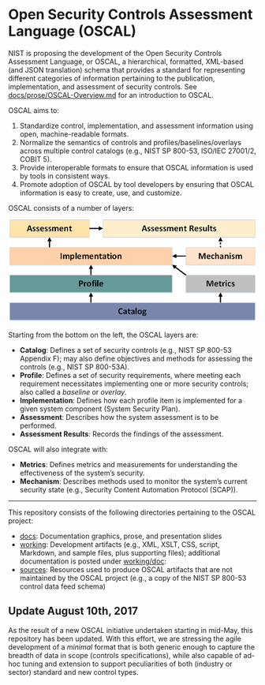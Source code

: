 # Open Security Controls Assessment Language (OSCAL) 

NIST is proposing the development of the Open Security Controls Assessment Language, or OSCAL, a hierarchical, formatted, XML-based (and JSON translation) schema that provides a standard for representing different categories of information pertaining to the publication, implementation, and assessment of security controls. See [docs/prose/OSCAL-Overview.md](OSCAL-Overview.md) for an introduction to OSCAL.

OSCAL aims to:
1. Standardize control, implementation, and assessment information using open, machine-readable formats. 
1. Normalize the semantics of controls and profiles/baselines/overlays across multiple control catalogs (e.g., NIST SP 800-53, ISO/IEC 27001/2, COBIT 5).
1. Provide interoperable formats to ensure that OSCAL information is used by tools in consistent ways.
1. Promote adoption of OSCAL by tool developers by ensuring that OSCAL information is easy to create, use, and customize. 

OSCAL consists of a number of layers:

![OSCAL layers](docs/graphics/oscal-layers.png "OSCAL Layer Diagram")

Starting from the bottom on the left, the OSCAL layers are:
  * __Catalog__: Defines a set of security controls (e.g., NIST SP 800-53 Appendix F); may also define objectives and methods for assessing the controls (e.g., NIST SP 800-53A).
  * __Profile__: Defines a set of security requirements, where meeting each requirement necessitates implementing one or more security controls; also called a _baseline_ or _overlay_.
  * __Implementation__: Defines how each profile item is implemented for a given system component (System Security Plan).
  * __Assessment__: Describes how the system assessment is to be performed.
  * __Assessment Results__: Records the findings of the assessment.
  
OSCAL will also integrate with: 
  * __Metrics__: Defines metrics and measurements for understanding the effectiveness of the system’s security.
  * __Mechanism__: Describes methods used to monitor the system’s current security state (e.g., Security Content Automation Protocol (SCAP)).

--------------

This repository consists of the following directories pertaining to the OSCAL project:
  * [docs](docs): Documentation graphics, prose, and presentation slides
  * [working](working): Development artifacts (e.g., XML, XSLT, CSS, script, Markdown, and sample files, plus supporting files); additional documentation is posted under [working/doc](working/doc): 
  * [sources](sources): Resources used to produce OSCAL artifacts that are not maintained by the OSCAL project (e.g., a copy of the NIST SP 800-53 control data feed schema)

## Update August 10th, 2017

As the result of a new OSCAL initiative undertaken starting in mid-May, this repository has been updated. With this effort, we are stressing the agile development of a *minimal* format that is both generic enough to capture the breadth of data in scope (controls specifications), while also capable of ad-hoc tuning and extension to support peculiarities of both (industry or sector) standard and new control types.

